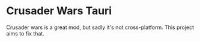 # Crusader Wars Tauri
Crusader wars is a great mod, but sadly it's not cross-platform. This project aims to fix that.
